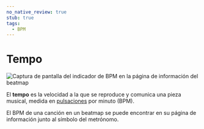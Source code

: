 ```yaml
---
no_native_review: true
stub: true
tags:
  - BPM
---
```


# Tempo

![Captura de pantalla del indicador de BPM en la página de información del beatmap](img/BPM_beatmap_info.png "El tempo se puede ver en la esquina superior de la página de información del beatmap.")

El **tempo** es la velocidad a la que se reproduce y comunica una pieza musical, medida en [pulsaciones](/wiki/Music_theory/Beat) por minuto (BPM).

El BPM de una canción en un beatmap se puede encontrar en su página de información junto al símbolo del metrónomo.
